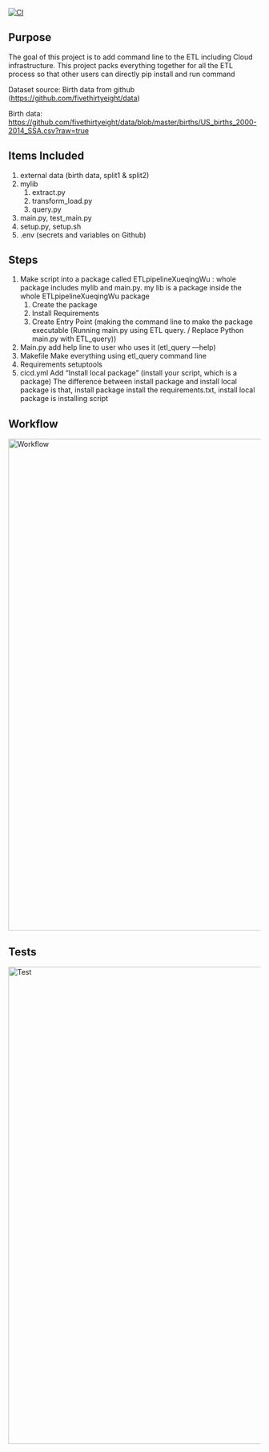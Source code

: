 [![CI](https://github.com/nogibjj/mini_project7_xueiqng_wu/actions/workflows/cicd.yml/badge.svg)](https://github.com/nogibjj/mini_project7_xueiqng_wu/actions/workflows/cicd.yml)

## Purpose
The goal of this project is to add command line to the ETL including Cloud infrastructure. This project packs everything together for all the ETL process so that other users can directly pip install and run command 

Dataset source: Birth data from github (https://github.com/fivethirtyeight/data)

Birth data: https://github.com/fivethirtyeight/data/blob/master/births/US_births_2000-2014_SSA.csv?raw=true


## Items Included
1. external data (birth data, split1 & split2)
1. mylib
    1. extract.py
    1. transform_load.py
    1. query.py
1. main.py, test_main.py
1. setup.py, setup.sh
1. .env (secrets and variables on Github)

## Steps
1. Make script into a package called ETLpipelineXueqingWu : whole package includes mylib and main.py. my lib is a package inside the whole ETLpipelineXueqingWu package 
    1. Create the package
    1. Install Requirements
    1. Create Entry Point (making the command line to make the package executable (Running main.py using ETL query. / Replace Python main.py with ETL_query))
1. Main.py 
    add help line to user who uses it 
    (etl_query —help)
1. Makefile
Make everything using etl_query command line
1. Requirements
setuptools
1. cicd.yml
Add “Install local package” (install your script, which is a package) 
The difference between install package and install local package is that, install package install the requirements.txt, install local package is installing script


## Workflow
<img width="981" alt="Workflow" src="https://github.com/nogibjj/mini_project6_xueqing_wu/assets/47194238/8075d9ea-c034-4b25-a12b-76f2c982b43d">

## Tests
<img width="952" alt="Test" src="https://github.com/nogibjj/mini_project6_xueqing_wu/assets/47194238/13d3dfc8-a0ca-4540-afef-cfa7f1207bee">

